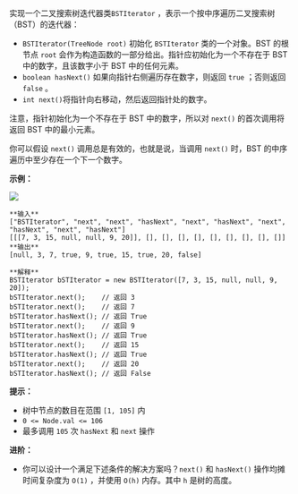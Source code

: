 实现一个二叉搜索树迭代器类`BSTIterator` ，表示一个按中序遍历二叉搜索树（BST）的迭代器：

  * `BSTIterator(TreeNode root)` 初始化 `BSTIterator` 类的一个对象。BST 的根节点 `root` 会作为构造函数的一部分给出。指针应初始化为一个不存在于 BST 中的数字，且该数字小于 BST 中的任何元素。
  * `boolean hasNext()` 如果向指针右侧遍历存在数字，则返回 `true` ；否则返回 `false` 。
  * `int next()`将指针向右移动，然后返回指针处的数字。

注意，指针初始化为一个不存在于 BST 中的数字，所以对 `next()` 的首次调用将返回 BST 中的最小元素。

你可以假设 `next()` 调用总是有效的，也就是说，当调用 `next()` 时，BST 的中序遍历中至少存在一个下一个数字。

**示例：**

![](https://assets.leetcode.com/uploads/2018/12/25/bst-tree.png)

    
    
    **输入**
    ["BSTIterator", "next", "next", "hasNext", "next", "hasNext", "next", "hasNext", "next", "hasNext"]
    [[[7, 3, 15, null, null, 9, 20]], [], [], [], [], [], [], [], [], []]
    **输出**
    [null, 3, 7, true, 9, true, 15, true, 20, false]
    
    **解释**
    BSTIterator bSTIterator = new BSTIterator([7, 3, 15, null, null, 9, 20]);
    bSTIterator.next();    // 返回 3
    bSTIterator.next();    // 返回 7
    bSTIterator.hasNext(); // 返回 True
    bSTIterator.next();    // 返回 9
    bSTIterator.hasNext(); // 返回 True
    bSTIterator.next();    // 返回 15
    bSTIterator.hasNext(); // 返回 True
    bSTIterator.next();    // 返回 20
    bSTIterator.hasNext(); // 返回 False
    

**提示：**

  * 树中节点的数目在范围 `[1, 105]` 内
  * `0 <= Node.val <= 106`
  * 最多调用 `105` 次 `hasNext` 和 `next` 操作

**进阶：**

  * 你可以设计一个满足下述条件的解决方案吗？`next()` 和 `hasNext()` 操作均摊时间复杂度为 `O(1)` ，并使用 `O(h)` 内存。其中 `h` 是树的高度。

